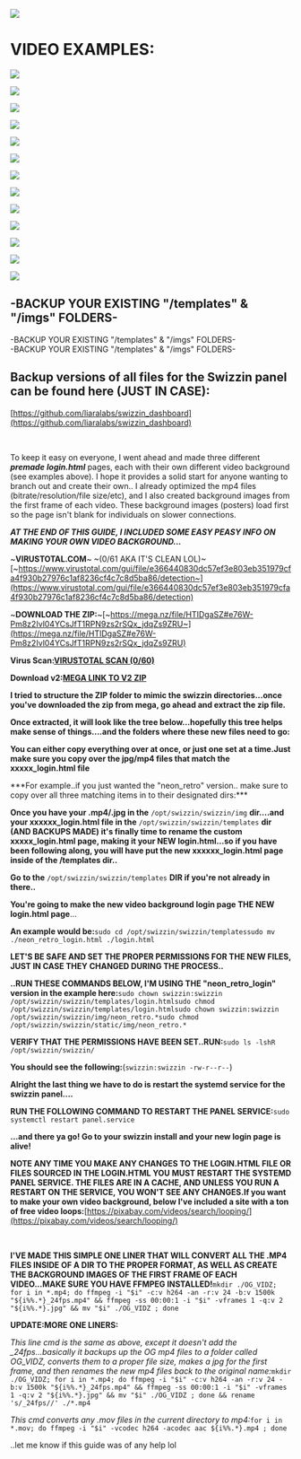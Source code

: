 ![](https://user-images.githubusercontent.com/77786782/105615779-34b00200-5da1-11eb-8a18-a2f9b742339e.png)

# VIDEO EXAMPLES:

![](https://user-images.githubusercontent.com/77786782/105617913-55cc1f00-5db0-11eb-9b12-666646b200f8.gif)

![](https://user-images.githubusercontent.com/77786782/105617912-55cc1f00-5db0-11eb-93d8-d871825fcb27.gif)

![](https://user-images.githubusercontent.com/77786782/105617915-55cc1f00-5db0-11eb-9ef1-c50371ea2215.gif)

![](https://user-images.githubusercontent.com/77786782/105617916-55cc1f00-5db0-11eb-9d35-5c1d101e43ec.gif)

![](https://user-images.githubusercontent.com/77786782/105617923-5664b580-5db0-11eb-814b-7cd72c75f0fe.gif)

![](https://user-images.githubusercontent.com/77786782/105617911-55cc1f00-5db0-11eb-9bd3-0a2d14eaaa97.gif)

![](https://user-images.githubusercontent.com/77786782/105617917-55cc1f00-5db0-11eb-9e4c-539dc609b703.gif)

![](https://user-images.githubusercontent.com/77786782/105617918-55cc1f00-5db0-11eb-8953-00c61783b42a.gif)

![](https://user-images.githubusercontent.com/77786782/105617921-55cc1f00-5db0-11eb-9408-8429c2f7877c.gif)

![](https://user-images.githubusercontent.com/77786782/105617922-5664b580-5db0-11eb-9e7a-f06dcb0cbe9c.gif)

![](https://user-images.githubusercontent.com/77786782/105617914-55cc1f00-5db0-11eb-8848-e0a44439eabb.gif)

![](https://user-images.githubusercontent.com/77786782/105617919-55cc1f00-5db0-11eb-8550-af0c8c0cda85.gif)

![](https://user-images.githubusercontent.com/77786782/105617920-55cc1f00-5db0-11eb-854a-e5c25d7b1a63.gif)

## \-BACKUP YOUR EXISTING "/templates" & "/imgs" FOLDERS-

\-BACKUP YOUR EXISTING "/templates" & "/imgs" FOLDERS-  
\-BACKUP YOUR EXISTING "/templates" & "/imgs" FOLDERS-

## Backup versions of all files for the Swizzin panel can be found here (JUST IN CASE):

[https://github.com/liaralabs/swizzin_dashboard](https://github.com/liaralabs/swizzin_dashboard)

​

To keep it easy on everyone, I went ahead and made three different _**premade**_ _**login.html**_ pages, each with their own different video background (see examples above). I hope it provides a solid start for anyone wanting to branch out and create their own.. I already optimized the mp4 files (bitrate/resolution/file size/etc), and I also created background images from the first frame of each video. These background images (posters) load first so the page isn't blank for individuals on slower connections.

_**AT THE END OF THIS GUIDE, I INCLUDED SOME EASY PEASY INFO ON MAKING YOUR OWN VIDEO BACKGROUND...**_

~**VIRUSTOTAL.COM**~ ~(0/61 AKA IT'S CLEAN LOL)~[~https://www.virustotal.com/gui/file/e366440830dc57ef3e803eb351979cfa4f930b27976c1af8236cf4c7c8d5ba86/detection~](https://www.virustotal.com/gui/file/e366440830dc57ef3e803eb351979cfa4f930b27976c1af8236cf4c7c8d5ba86/detection)

~**DOWNLOAD THE ZIP:**~[~https://mega.nz/file/HTIDgaSZ#e76W-Pm8z2Ivl04YCsJfT1RPN9zs2rSQx_jdqZs9ZRU~](https://mega.nz/file/HTIDgaSZ#e76W-Pm8z2Ivl04YCsJfT1RPN9zs2rSQx_jdqZs9ZRU)

**Virus Scan:**[**VIRUSTOTAL SCAN (0/60)**](https://www.virustotal.com/gui/file/77f7ef64347bec1089b7b694281a5c055bd66d8e25bbc17614cd5cbc52851fa9/detection)

**Download v2:**[**MEGA LINK TO V2 ZIP**](https://mega.nz/file/aSIw3brY#rPAclB4f2d388vkjCQ9GJF-b13II09qucJODwukpFmI)

**I tried to structure the ZIP folder to mimic the swizzin directories...once you've downloaded the zip from mega, go ahead and extract the zip file.**

**Once extracted, it will look like the tree below...hopefully this tree helps make sense of things....and the folders where these new files need to go:**

**You can either copy everything over at once, or just one set at a time.Just make sure you copy over the jpg/mp4 files that match the xxxxx\_login.html file**

\*\*\*For example..if you just wanted the "neon\_retro" version.. make sure to copy over all three matching items in to their designated dirs:\*\*\*

**Once you have your .mp4/.jpg in the** `/opt/swizzin/swizzin/img` **dir....and your xxxxxx\_login.html file in the** `/opt/swizzin/swizzin/templates` **dir (AND BACKUPS MADE) it's finally time to rename the custom xxxxx\_login.html page, making it your NEW login.html...so if you have been following along, you will have put the new xxxxxx\_login.html page inside of the /templates dir..**

**Go to the** `/opt/swizzin/swizzin/templates` **DIR if you're not already in there..**

**You're going to make the new video background login page THE NEW login.html page**...

**An example would be:**`sudo cd /opt/swizzin/swizzin/templatessudo mv ./neon_retro_login.html ./login.html`

**LET'S BE SAFE AND SET THE PROPER PERMISSIONS FOR THE NEW FILES, JUST IN CASE THEY CHANGED DURING THE PROCESS..**

**..RUN THESE COMMANDS BELOW, I'M USING THE "neon\_retro\_login" version in the example here:**`sudo chown swizzin:swizzin /opt/swizzin/swizzin/templates/login.htmlsudo chmod /opt/swizzin/swizzin/templates/login.htmlsudo chown swizzin:swizzin /opt/swizzin/swizzin/img/neon_retro.*sudo chmod /opt/swizzin/swizzin/static/img/neon_retro.*`

**VERIFY THAT THE PERMISSIONS HAVE BEEN SET..RUN:**`sudo ls -lshR /opt/swizzin/swizzin/`

**You should see the following:**(`swizzin:swizzin -rw-r--r--`)

**Alright the last thing we have to do is restart the systemd service for the swizzin panel....**

**RUN THE FOLLOWING COMMAND TO RESTART THE PANEL SERVICE:**`sudo systemctl restart panel.service`

**...and there ya go! Go to your swizzin install and your new login page is alive!**

**NOTE ANY TIME YOU MAKE ANY CHANGES TO THE LOGIN.HTML FILE OR FILES SOURCED IN THE LOGIN.HTML YOU MUST RESTART THE SYSTEMD PANEL SERVICE. THE FILES ARE IN A CACHE, AND UNLESS YOU RUN A RESTART ON THE SERVICE, YOU WON'T SEE ANY CHANGES.If you want to make your own video background, below I've included a site with a ton of free video loops:**[https://pixabay.com/videos/search/looping/](https://pixabay.com/videos/search/looping/)

​

**I'VE MADE THIS SIMPLE ONE LINER THAT WILL CONVERT ALL THE .MP4 FILES INSIDE OF A DIR TO THE PROPER FORMAT, AS WELL AS CREATE THE BACKGROUND IMAGES OF THE FIRST FRAME OF EACH VIDEO...MAKE SURE YOU HAVE FFMPEG INSTALLED!**`mkdir ./OG_VIDZ; for i in *.mp4; do ffmpeg -i "$i" -c:v h264 -an -r:v 24 -b:v 1500k "${i%%.*}_24fps.mp4" && ffmpeg -ss 00:00:1 -i "$i" -vframes 1 -q:v 2 "${i%%.*}.jpg" && mv "$i" ./OG_VIDZ ; done`

**UPDATE:MORE ONE LINERS:**

_This line cmd is the same as above, except it doesn't add the \_24fps...basically it backups up the OG mp4 files to a folder called OG\_VIDZ, converts them to a proper file size, makes a jpg for the first frame, and then renames the new mp4 files back to the original name:_`mkdir ./OG_VIDZ; for i in *.mp4; do ffmpeg -i "$i" -c:v h264 -an -r:v 24 -b:v 1500k "${i%%.*}_24fps.mp4" && ffmpeg -ss 00:00:1 -i "$i" -vframes 1 -q:v 2 "${i%%.*}.jpg" && mv "$i" ./OG_VIDZ ; done && rename 's/_24fps//' ./*.mp4`

_This cmd converts any .mov files in the current directory to mp4:_`for i in *.mov; do ffmpeg -i "$i" -vcodec h264 -acodec aac ${i%%.*}.mp4 ; done`

..let me know if this guide was of any help lol
